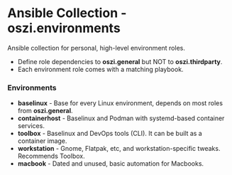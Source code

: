 # Ansible Collection - oszi.environments

Ansible collection for personal, high-level environment roles.

* Define role dependencies to **oszi.general** but NOT to **oszi.thirdparty**.
* Each environment role comes with a matching playbook.


### Environments

- **baselinux** - Base for every Linux environment, depends on most roles from **oszi.general**.
- **containerhost** - Baselinux and Podman with systemd-based container services.
- **toolbox** - Baselinux and DevOps tools (CLI). It can be built as a container image.
- **workstation** - Gnome, Flatpak, etc, and workstation-specific tweaks. Recommends Toolbox.
- **macbook** - Dated and unused, basic automation for Macbooks.
